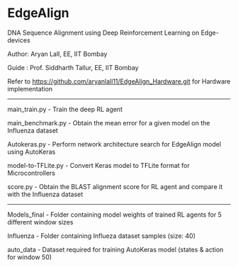 # EdgeAlign

DNA Sequence Alignment using Deep Reinforcement Learning on Edge-devices

Author: Aryan Lall, EE, IIT Bombay

Guide : Prof. Siddharth Tallur, EE, IIT Bombay

Refer to https://github.com/aryanlall11/EdgeAlign_Hardware.git for Hardware implementation

----
main_train.py - Train the deep RL agent

main_benchmark.py - Obtain the mean error for a given model on the Influenza dataset

Autokeras.py - Perform network architecture search for EdgeAlign model using AutoKeras

model-to-TFLite.py - Convert Keras model to TFLite format for Microcontrollers

score.py - Obtain the BLAST alignment score for RL agent and compare it with the Influenza dataset

----
Models_final - Folder containing model weights of trained RL agents for 5 different window sizes

Influenza - Folder containing Influeza dataset samples (size: 40)

auto_data - Dataset required for training AutoKeras model (states & action for window 50)
